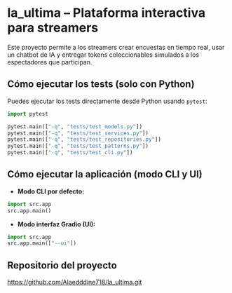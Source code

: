 # la_ultima – Plataforma interactiva para streamers

Este proyecto permite a los streamers crear encuestas en tiempo real, usar un chatbot de IA y entregar tokens coleccionables simulados a los espectadores que participan.

## Cómo ejecutar los tests (solo con Python)

Puedes ejecutar los tests directamente desde Python usando `pytest`:

```python
import pytest

pytest.main(["-q", "tests/test_models.py"])
pytest.main(["-q", "tests/test_services.py"])
pytest.main(["-q", "tests/test_repositories.py"])
pytest.main(["-q", "tests/test_patterns.py"])
pytest.main(["-q", "tests/test_cli.py"])
```

## Cómo ejecutar la aplicación (modo CLI y UI)

- **Modo CLI por defecto:**

```python
import src.app
src.app.main()
```

- **Modo interfaz Gradio (UI):**

```python
import src.app
src.app.main(["--ui"])
```

## Repositorio del proyecto

https://github.com/Alaedddine718/la_ultima.git
